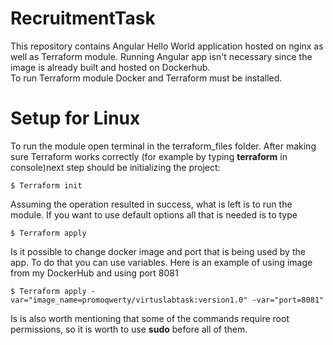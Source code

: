 # RecruitmentTask
This repository contains Angular Hello World application hosted on nginx as well as Terraform module. Running Angular app isn't necessary since the image is already built and hosted on Dockerhub. <br> To run Terraform module Docker and Terraform must be installed.
# Setup for Linux
To run the module open terminal in the terraform_files folder. After making sure Terraform works correctly (for example by typing __terraform__ in console)next step should be initializing the project:
```
$ Terraform init
```
Assuming the operation resulted in success, what is left is to run the module. If you want to use default options all that is needed is to type
```
$ Terraform apply
```
Is it possible to change docker image and port that is being used by the app. To do that you can use variables. Here is an example of using image from my DockerHub and using port 8081 
```
$ Terraform apply -var="image_name=promoqwerty/virtuslabtask:version1.0" -var="port=8081"
```
Is is also worth mentioning that some of the commands require root permissions, so it is worth to use __sudo__ before all of them. 

